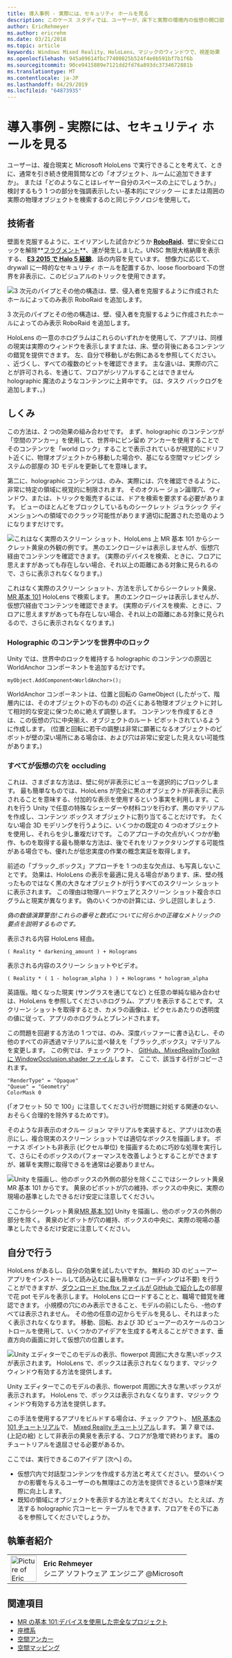 ```yaml
---
title: 導入事例 - 実際には、セキュリティ ホールを見る
description: このケース スタディでは、ユーザーが、床下と実際の環境内の仮想の開口部には壁の後ろに表示できるように、HoloLens の「マジック ウィンドウ」効果を実装する方法について説明します。
author: EricRehmeyer
ms.author: ericrehm
ms.date: 03/21/2018
ms.topic: article
keywords: Windows Mixed Reality、HoloLens、マジックのウィンドウで、視差効果
ms.openlocfilehash: 945a09614fbc77400825b524f4e0b591bf7b1f6b
ms.sourcegitcommit: 90ce9415889e7121dd2fd76a893dc3734672881b
ms.translationtype: MT
ms.contentlocale: ja-JP
ms.lasthandoff: 04/29/2019
ms.locfileid: "64873935"
---
```

# <a name="case-study---looking-through-holes-in-your-reality"></a>導入事例 - 実際には、セキュリティ ホールを見る

ユーザーは、複合現実と Microsoft HoloLens で実行できることを考えて、ときに、通常を引き続き使用質問などの「オブジェクト、ルームに追加できますか」。 または「どのようなことはレイヤー自分のスペースの上にでしょうか。」 検討するもう 1 つの部分を強調表示したい-基本的にマジック — にまたは周囲の実際の物理オブジェクトを検索するのと同じテクノロジを使用して。

## <a name="the-tech"></a>技術者

壁面を克服するように、エイリアンした試合かどうか **[RoboRaid](https://www.youtube.com/watch?v=Hf9qkURqtbM)**、壁に安全にロックを解除**[フラグメント](case-study-creating-an-immersive-experience-in-fragments.md)**、運が発生しました。UNSC 無限大格納庫を表示する、  **[E3 2015 で Halo 5 経験](https://www.youtube.com/watch?v=QDw5QjDtFy8)**、話の内容を見ています。 想像力に応じて、drywall に一時的なセキュリティ ホールを配置するか、loose floorboard 下の世界を非表示に、このビジュアルのトリックを使用できます。

![3 次元のパイプとその他の構造は、壁、侵入者を克服するように作成されたホールによってのみ表示 RoboRaid を追加します。](images/roboraid-640px.png)

3 次元のパイプとその他の構造は、壁、侵入者を克服するように作成されたホールによってのみ表示 RoboRaid を追加します。

HoloLens の一意のホログラムはこれらのいずれかを使用して、アプリは、同様の現実は実際のウィンドウを表示しますまたは、床、壁の背後にあるコンテンツの錯覚を提供できます。 左、自分で移動しが右側にあるを参照してください。 、近づくし、すべての複数のビットを確認できます。 主な違いは、実際の穴ことが許可される、を通じて、フロアがシリアルすることはできません holographic 魔法のようなコンテンツに上昇中です。 (は、タスク バックログを追加します、。)

## <a name="behind-the-scenes"></a>しくみ

この方法は、2 つの効果の組み合わせです。 まず、holographic のコンテンツが「空間のアンカー」を使用して、世界中にピン留め アンカーを使用することでそのコンテンツを「world ロック」することで表示されているが視覚的にドリフト近くに、物理オブジェクトから移動した場合や、基になる空間マッピング システムの部屋の 3D モデルを更新してを意味します。

第二に、holographic コンテンツは、のみ、実際には、穴を確認できるように、非常に特定の領域に視覚的に制限されます。 そのオクルー ジョン論理穴、ウィンドウ、または、トリックを販売するには、ドアを検索を要求する必要があります。 ビューのほとんどをブロックしているものシークレット ジュラシック ディメンションへの領域でのクラック可能性があります適切に配置された恐竜のようになりますだけです。

![これはなく実際のスクリーン ショット、HoloLens 上 MR 基本 101 からシークレット黄泉の外観の例です。 黒のエンクロージャは表示しませんが、仮想穴経由でコンテンツを確認できます。 (実際のデバイスを検索、ときに、フロアに思えますがあっても存在しない場合、それ以上の距離にある対象に見られるので、さらに表示されなくなります。)](images/origamiholecomposited-640px.png)

これはなく実際のスクリーン ショット、方法を示してからシークレット黄泉、 [MR 基本 101](holograms-101.md) HoloLens で検索します。 黒のエンクロージャは表示しませんが、仮想穴経由でコンテンツを確認できます。 (実際のデバイスを検索、ときに、フロアに思えますがあっても存在しない場合、それ以上の距離にある対象に見られるので、さらに表示されなくなります。)

### <a name="world-locking-holographic-content"></a>Holographic のコンテンツを世界中のロック

Unity では、世界中のロックを維持する holographic のコンテンツの原因と WorldAnchor コンポーネントを追加するだけです。

```
myObject.AddComponent<WorldAnchor>();
```

WorldAnchor コンポーネントは、位置と回転の GameObject (したがって、階層内には、そのオブジェクトの下のもの) の近くにある物理オブジェクトに対して相対的な安定に保つために絶えず調整します。 コンテンツを作成するときは、この仮想の穴に中央揃え、オブジェクトのルート ピボットされているように作成します。 (位置と回転に若干の調整は非常に顕著になるオブジェクトのピボットが壁の深い場所にある場合は、および穴は非常に安定した見えない可能性があります。)

### <a name="occluding-everything-but-the-virtual-hole"></a>すべてが仮想の穴を occluding

これは、さまざまな方法は、壁に何が非表示にビューを選択的にブロックします。 最も簡単なものでは、HoloLens が完全に黒のオブジェクトが非表示に表示されることを意味する、付加的な表示を使用するという事実を利用します。 これを行う Unity で任意の特殊なシェーダーや材料コツを行わず、黒のマテリアルを作成し、コンテンツ ボックス オブジェクトに割り当てることだけです。 たくない場合 3D モデリングを行うように、いくつかの既定の 4 つのオブジェクトを使用し、それらを少し重複だけです。 このアプローチの欠点がいくつかが動作、ものを取得する最も簡単な方法は、後でそれをリファクタリングする可能性がある場合でも、優れたが低忠実度の作業の概念実証を取得します。

前述の「ブラック_ボックス」アプローチを 1 つの主な欠点は、も写真しないことです。 効果は、HoloLens の表示を最適に見える場合があります、床、壁の残ったものではなく黒の大きなオブジェクトが行うすべてのスクリーン ショットに表示されます。 この理由は物理ハードウェアとスクリーン ショット複合ホログラムと現実が異なります。 偽のいくつかの計算には、少し迂回しましょう.

*偽の数値演算警告!これらの番号と数式についてに何らかの正確なメトリックの要点を説明するものです。*

表示される内容 HoloLens 経由。

```
( Reality * darkening_amount ) + Holograms
```

表示される内容のスクリーン ショットやビデオ。

```
( Reality * ( 1 - hologram_alpha ) ) + Holograms * hologram_alpha
```

英語版。暗くなった現実 (サングラスを通じてなど) と任意の単純な組み合わせは、HoloLens を参照してくださいホログラム、アプリを表示することです。 スクリーン ショットを取得するとき、カメラの画像は、ピクセルあたりの透明度の値に従って、アプリのホログラムとブレンドされます。

この問題を回避する方法の 1 つでは、のみ、深度バッファーに書き込むし、その他のすべての非透過マテリアルに並べ替えを「ブラック_ボックス」マテリアルを変更します。 この例では、チェック アウト、 [GitHub、MixedRealityToolkit に WindowOcclusion.shader ファイル](https://github.com/Microsoft/MixedRealityToolkit-Unity/blob/htk_release/Assets/HoloToolkit/Common/Shaders/WindowOcclusion.shader)します。 ここで、該当する行がコピーされます。

```
"RenderType" = "Opaque"
"Queue" = "Geometry"
ColorMask 0
```

(「オフセット 50 で 100」に注意してください行が問題に対処する関連のない、おそらく合理的を除外するためです)。

そのような非表示のオクルー ジョン マテリアルを実装すると、アプリは次の表示にし、複合現実のスクリーン ショットでは適切なボックスを描画します。 ボーナス ポイントも非表示 (ピクセル単位) を描画するために巧妙な処理を実行して、さらにそのボックスのパフォーマンスを改善しようとすることができますが、雑草を実際に取得できるを通常は必要ありません。

![Unity を描画し、他のボックスの外側の部分を除くここではシークレット黄泉 MR 基本 101 からです。 黄泉のピボットが穴の維持、ボックスの中央に、実際の現場の基準としたできるだけ安定に注意してください。](images/underworld-occluded-640px.png)

ここからシークレット黄泉[MR 基本 101](holograms-101.md) Unity を描画し、他のボックスの外側の部分を除く。 黄泉のピボットが穴の維持、ボックスの中央に、実際の現場の基準としたできるだけ安定に注意してください。

## <a name="do-it-yourself"></a>自分で行う

HoloLens があるし、自分の効果を試したいですか。 無料の 3D のビューアー アプリをインストールして読み込むに最も簡単な (コーディングは不要) を行うことができますが、[ダウンロード the.fbx ファイルが GitHub で紹介した](https://github.com/Microsoft/HolographicAcademy/tree/CaseStudy-MagicWindow/MagicWindow)の部屋で花 pot モデルを表示します。 HoloLens にロードすることと、職場で錯覚を確認できます。 小規模の穴にのみ表示できること、モデルの前にしたら、-他のすべては表示されません。 その他の任意の辺からモデルを見るし、それはまったく表示されなくなります。 移動、回転、および 3D ビューアーのスケールのコントロールを使用して、いくつかのアイデアを生成する考えることができます、垂直方向の画面に対して仮想穴の位置します。

![Unity エディターでこのモデルの表示、flowerpot 周囲に大きな黒いボックスが表示されます。 HoloLens で、ボックスは表示されなくなります、マジック ウィンドウ有効する方法を提供します。](images/magicwindowflowerpotineditor.png)

Unity エディターでこのモデルの表示、flowerpot 周囲に大きな黒いボックスが表示されます。 HoloLens で、ボックスは表示されなくなります、マジック ウィンドウ有効する方法を提供します。

この手法を使用するアプリをビルドする場合は、チェック アウト、 [MR 基本の 101 チュートリアル](holograms-101.md)で、 [Mixed Reality チュートリアル](tutorials.md)します。 第 7 章では、(上記の絵) として非表示の黄泉を表示する、フロアが急増で終わります。 誰のチュートリアルを退屈させる必要があるか。

ここでは、実行できるこのアイデア [次へ] の。
* 仮想穴内で対話型コンテンツを作成する方法と考えてください。 壁のいくつかの影響を与えるユーザーのも無理はこの方法を提供できるという意味が実際に向上します。
* 既知の領域にオブジェクトを表示する方法と考えてください。 たとえば、方法する holographic 穴コーヒー テーブルをできます、フロアをその下にあるを参照してくださいでしょうか。

## <a name="about-the-author"></a>執筆者紹介

<table style="border-collapse:collapse">
<tr>
<td style="border-style: none" width="60px"><img alt="Picture of Eric Rehmeyer" width="60" height="60" src="images/genericusertile.jpg"></td>
<td style="border-style: none"><b>Eric Rehmeyer</b><br>シニア ソフトウェア エンジニア @Microsoft</td>
</tr>
</table>

## <a name="see-also"></a>関連項目
* [MR の基本 101:デバイスを使用した完全なプロジェクト](holograms-101.md)
* [座標系](coordinate-systems.md)
* [空間アンカー](spatial-anchors.md)
* [空間マッピング](spatial-mapping.md)
